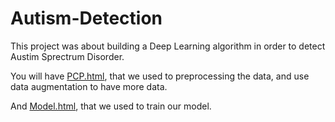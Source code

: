 # Autism-Detection

This project was about building a Deep Learning algorithm in order to detect Austim Sprectrum Disorder.

You will have [PCP.html](https://github.com/Tanguy-Pellerin/Autism-Detection/blob/main/PCP.html), that we used to preprocessing the data, and use data augmentation to have more data.

And [Model.html](https://github.com/Tanguy-Pellerin/Autism-Detection/blob/main/Model.html), that we used to train our model.
